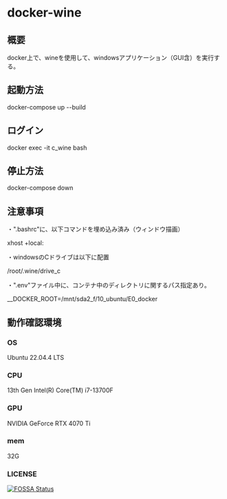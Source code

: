 # docker-wine

## 概要

docker上で、wineを使用して、windowsアプリケーション（GUI含）を実行する。

## 起動方法

docker-compose up --build

## ログイン

docker exec -it c_wine bash

## 停止方法

docker-compose down

## 注意事項

・".bashrc"に、以下コマンドを埋め込み済み（ウィンドウ描画）

xhost +local:

・windowsのCドライブは以下に配置

/root/.wine/drive_c

・".env"ファイル中に、コンテナ中のディレクトリに関するパス指定あり。

__DOCKER_ROOT=/mnt/sda2_f/10_ubuntu/E0_docker


## 動作確認環境

### OS

Ubuntu 22.04.4 LTS

### CPU

13th Gen Intel(R) Core(TM) i7-13700F

### GPU

NVIDIA GeForce RTX 4070 Ti

### mem

32G

### LICENSE

[![FOSSA Status](https://app.fossa.com/api/projects/git%2Bgithub.com%2Fhiro127808%2Fdocker-wine.svg?type=shield&issueType=license)](https://app.fossa.com/projects/git%2Bgithub.com%2Fhiro127808%2Fdocker-wine?ref=badge_shield&issueType=license)
